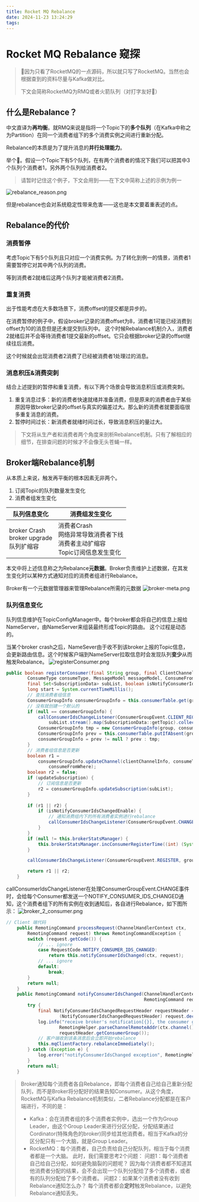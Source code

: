 ```yaml
---
title: Rocket MQ Rebalance
date: 2024-11-23 13:24:29
tags:
---
```

# Rocket MQ Rebalance 窥探
> 🍥因为只看了RocketMQ的一点源码，所以就只写了RocketMQ。当然也会根据查到的资料尽量与Kafka做对比。
> 
> 下文会简称RocketMQ为RMQ或者火箭队列（对打字友好🥳）

## 什么是Rebalance？
中文直译为**再均衡**。就RMQ来说是指将一个Topic下的**多个队列**（在Kafka中称之为Partition）在同一个消费者组下的多个消费实例之间进行重新分配。

Rebalance的本质是为了提升消息的**并行处理能力**。

举个🌰。假设一个Topic下有5个队列，在有两个消费者的情况下我们可以把其中3个队列个消费者1，另外两个队列给消费者2。
> 请暂时记住这个例子，下文会用到——在下文中简称上述的示例为例一

![rebalance_reason.png](Rocket-MQ-Rebalance/rebalance_reason.png)

但是rebalance也会对系统稳定性带来危害——这也是本文要着重表述的点。

## Rebalance的代价
### 消费暂停
考虑Topic下有5个队列且只对应一个消费实例。为了转化到例一的情景，消费者1需要暂停它对其中两个队列的消费。

等到消费者2就绪后这两个队列才能被消费者2消费。
### 重复消费
出于性能考虑在大多数场景下，消费offset的提交都是异步的。

在消费暂停的例子中，假设broker记录的消费offset为8，消费者1可能已经消费到offset为10的消息但是还未提交到队列中。
这个时候Rebalance机制介入，消费者2就绪后并不会等待消费者1提交最新的offset。它只会根据broker记录的offset继续往后消费。

这个时候就会出现消费者2消费了已经被消费者1处理过的消息。

### 消息积压&消费突刺
结合上述提到的暂停和重复消费，有以下两个场景会导致消息积压或消费突刺。
1. 重复消息过多：新的消费者快速就绪并准备消费，但是原来的消费者由于某些原因导致broker记录的offset与真实的偏差过大。那么新的消费者就要面临很多重复消息的消费。
2. 暂停时间过长：新消费者就绪时间过长，导致消息积压的量过大。

> 下文将从生产者和消费者两个角度来剖析Rebalance机制。只有了解相应的细节，在排查问题的时候才不会像无头苍蝇一样。

## Broker端Rebalance机制
从本质上来说，触发再平衡的根本因素无非两个。
1. 订阅Topic的队列数量发生变化
2. 消费者组发生变化

|  队列信息变化 | 消费组发生变化                                                    |
|---|------------------------------------------------------------|
| broker Crash<br/> broker upgrade<br/> 队列扩缩容  | 消费者Crash<br/> 网络异常导致消费者下线<br/> 消费者主动扩缩容<br/> Topic订阅信息发生变化 |

本文中将上述信息称之为Rebalance**元数据**。Broker负责维护上述数据，在其发生变化时以某种方式通知对应的消费者组进行Rebalance。

Broker有一个元数据管理器来管理Rebalance所需的元数据
![broker-meta.png](Rocket-MQ-Rebalance/broker-meta.png)
### 队列信息变化
队列信息维护在TopicConfigManager中。每个broker都会将自己的信息上报给NameServer，由NameServer来组装最终形成Topic的路由。
这个过程是动态的。

当某个broker crash之后，NameSever由于收不到该broker上报的Topic信息，会更新路由信息。这个时候客户端到NameServer拉取信息时会发现队列**变少**从而触发Rebalance。
![registerConsumer.png](Rocket-MQ-Rebalance/registerConsumer.png)
```java
public boolean registerConsumer(final String group, final ClientChannelInfo clientChannelInfo,
        ConsumeType consumeType, MessageModel messageModel, ConsumeFromWhere consumeFromWhere,
        final Set<SubscriptionData> subList, boolean isNotifyConsumerIdsChangedEnable, boolean updateSubscription) {
        long start = System.currentTimeMillis();
        // 查找消费者组信息
        ConsumerGroupInfo consumerGroupInfo = this.consumerTable.get(group);
        // 没有就创建一个默认的
        if (null == consumerGroupInfo) {
            callConsumerIdsChangeListener(ConsumerGroupEvent.CLIENT_REGISTER, group, clientChannelInfo,
                subList.stream().map(SubscriptionData::getTopic).collect(Collectors.toSet()));
            ConsumerGroupInfo tmp = new ConsumerGroupInfo(group, consumeType, messageModel, consumeFromWhere);
            ConsumerGroupInfo prev = this.consumerTable.putIfAbsent(group, tmp);
            consumerGroupInfo = prev != null ? prev : tmp;
        }
        // 消费者组信息是否更新
        boolean r1 =
            consumerGroupInfo.updateChannel(clientChannelInfo, consumeType, messageModel,
                consumeFromWhere);
        boolean r2 = false;
        if (updateSubscription) {
            // 订阅信息是否更新
            r2 = consumerGroupInfo.updateSubscription(subList);
        }
        
        if (r1 || r2) {
            if (isNotifyConsumerIdsChangedEnable) {
                // 通知消费组内下的所有消费者实例进行rebalance
                callConsumerIdsChangeListener(ConsumerGroupEvent.CHANGE, group, consumerGroupInfo.getAllChannel());
            }
        }
        if (null != this.brokerStatsManager) {
            this.brokerStatsManager.incConsumerRegisterTime((int) (System.currentTimeMillis() - start));
        }

        callConsumerIdsChangeListener(ConsumerGroupEvent.REGISTER, group, subList);

        return r1 || r2;
    }
```
callConsumerIdsChangeListener在处理ConsumerGroupEvent.CHANGE事件时，会给每个Consumer都发送一个NOTIFY_CONSUMER_IDS_CHANGED通知，这个消费者组下的所有实例在收到通知后，各自进行Rebalance，如下图所示：
![broker_2_consumer.png](Rocket-MQ-Rebalance/broker_2_consumer.png)

```java
// Client 端代码
    public RemotingCommand processRequest(ChannelHandlerContext ctx,
        RemotingCommand request) throws RemotingCommandException {
        switch (request.getCode()) {
            // ... ignore
            case RequestCode.NOTIFY_CONSUMER_IDS_CHANGED:
                return this.notifyConsumerIdsChanged(ctx, request);
            // ... ignore
            default:
                break;
        }
        return null;
    }
    public RemotingCommand notifyConsumerIdsChanged(ChannelHandlerContext ctx,
                                                    RemotingCommand request) throws RemotingCommandException {
        try {
            final NotifyConsumerIdsChangedRequestHeader requestHeader =
                    (NotifyConsumerIdsChangedRequestHeader) request.decodeCommandCustomHeader(NotifyConsumerIdsChangedRequestHeader.class);
            log.info("receive broker's notification[{}], the consumer group: {} changed, rebalance immediately",
                    RemotingHelper.parseChannelRemoteAddr(ctx.channel()),
                    requestHeader.getConsumerGroup());
            // 客户端收到该条消息后会立即开始rebalance
            this.mqClientFactory.rebalanceImmediately();
        } catch (Exception e) {
            log.error("notifyConsumerIdsChanged exception", RemotingHelper.exceptionSimpleDesc(e));
        }
        return null;
    }
```
>Broker通知每个消费者各自Rebalance，即每个消费者自己给自己重新分配队列，而不是Broker将分配好的结果告知Consumer。从这个角度，RocketMQ与Kafka Rebalance机制类似，二者Rebalance分配都是在客户端进行，不同的是：
>- Kafka：会在消费者组的多个消费者实例中，选出一个作为Group Leader，由这个Group Leader来进行分区分配，分配结果通过Cordinator(特殊角色的broker)同步给其他消费者。相当于Kafka的分区分配只有一个大脑，就是Group Leader。
>- RocketMQ：每个消费者，自己负责给自己分配队列，相当于每个消费者都是一个大脑。
  此时，我们需要思考2个问题：
  问题1：每个消费者自己给自己分配，如何避免脑裂的问题呢？
  因为每个消费者都不知道其他消费者分配的结果，会不会出现一个队列分配给了多个消费者，或者有的队列分配给了多个消费者。
  问题2：如果某个消费者没有收到Rebalance通知怎么办？
  每个消费者都会**定时**触发Rebalance，以避免Rebalance通知丢失。
